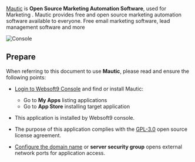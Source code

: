 [Mautic](https://www.mautic.org/) is **Open Source Marketing Automation Software**, used for Marketing . Mautic provides free and open source marketing automation software available to everyone. Free email marketing software, lead management software and more


![Console](https://libs.websoft9.com/Websoft9/DocsPicture/zh/mautic/mautic-gui-websoft9.jpg)


## Prepare

When referring to this document to use **Mautic**, please read and ensure the following points:

- [Login to Websoft9 Console](./login-console) and find or install Mautic:
  - Go to **My Apps** listing applications 
  - Go to **App Store** installing target application

- This application is installed by Websoft9 console.


- The purpose of this application complies with the [GPL-3.0](https://opensource.org/licenses/GPL-3.0) open source license agreement.


- [Configure the domain name](./domain-set) or **server security group** opens external network ports for application access.